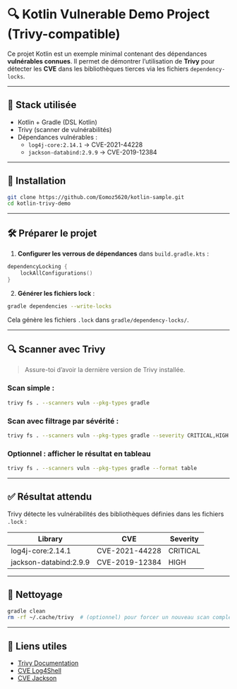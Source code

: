 
# 🔍 Kotlin Vulnerable Demo Project (Trivy-compatible)

Ce projet Kotlin est un exemple minimal contenant des dépendances **vulnérables connues**. Il permet de démontrer l’utilisation de **Trivy** pour détecter les **CVE** dans les bibliothèques tierces via les fichiers `dependency-locks`.

---

## 🧱 Stack utilisée

- Kotlin + Gradle (DSL Kotlin)
- Trivy (scanner de vulnérabilités)
- Dépendances vulnérables : 
  - `log4j-core:2.14.1` → CVE-2021-44228
  - `jackson-databind:2.9.9` → CVE-2019-12384

---

## 🚀 Installation

```bash
git clone https://github.com/Eomoz5620/kotlin-sample.git
cd kotlin-trivy-demo
```

---

## 🛠️ Préparer le projet

1. **Configurer les verrous de dépendances** dans `build.gradle.kts` :

```kotlin
dependencyLocking {
    lockAllConfigurations()
}
```

2. **Générer les fichiers lock** :

```bash
gradle dependencies --write-locks
```

Cela génère les fichiers `.lock` dans `gradle/dependency-locks/`.

---

## 🔍 Scanner avec Trivy

> Assure-toi d’avoir la dernière version de Trivy installée.

### Scan simple :

```bash
trivy fs . --scanners vuln --pkg-types gradle
```

### Scan avec filtrage par sévérité :

```bash
trivy fs . --scanners vuln --pkg-types gradle --severity CRITICAL,HIGH
```

### Optionnel : afficher le résultat en tableau

```bash
trivy fs . --scanners vuln --pkg-types gradle --format table
```

---

## ✅ Résultat attendu

Trivy détecte les vulnérabilités des bibliothèques définies dans les fichiers `.lock` :

| Library                  | CVE               | Severity |
|--------------------------|-------------------|----------|
| log4j-core:2.14.1        | CVE-2021-44228    | CRITICAL |
| jackson-databind:2.9.9   | CVE-2019-12384    | HIGH     |

---

## 🧹 Nettoyage

```bash
gradle clean
rm -rf ~/.cache/trivy  # (optionnel) pour forcer un nouveau scan complet
```

---

## 📎 Liens utiles

- [Trivy Documentation](https://aquasecurity.github.io/trivy/latest/)
- [CVE Log4Shell](https://cve.mitre.org/cgi-bin/cvename.cgi?name=CVE-2021-44228)
- [CVE Jackson](https://cve.mitre.org/cgi-bin/cvename.cgi?name=CVE-2019-12384)

